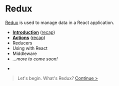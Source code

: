 # Redux

[Redux](http://redux.js.org/) is used to manage data in a React application.

* __[Introduction](introduction/README.md)__ ([recap](introduction/recap.md))
* __[Actions](actions/README.md)__ ([recap](actions/recap.md))
* Reducers
* Using with React
* Middleware
* _...more to come soon!_

-

> Let's begin. What's Redux? [Continue >](introduction/README.md)
